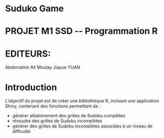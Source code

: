# Suduko Game

# PROJET M1 SSD -- Programmation R

# EDITEURS:
Abderrahim Ait Moulay
Jiayue YUAN

# Introduction
L’objectif du projet est de créer une bibliothèque R, incluant une application Shiny, contenant des fonctions permettant de :
- générer aléatoirement des grilles de Sudoku complètes
- résoudre des grilles de Sudoku incomplètes
- générer des grilles de Sudoku incomplètes associées à un niveau de difficulté
